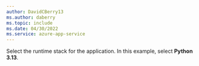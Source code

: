 ```yaml
---
author: DavidCBerry13
ms.author: daberry
ms.topic: include
ms.date: 04/30/2022
ms.service: azure-app-service
---
```

Select the runtime stack for the application. In this example, select **Python 3.13**.